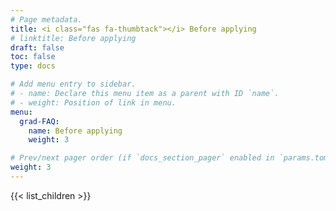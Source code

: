 ```yaml
---
# Page metadata.
title: <i class="fas fa-thumbtack"></i> Before applying
# linktitle: Before applying
draft: false
toc: false
type: docs

# Add menu entry to sidebar.
# - name: Declare this menu item as a parent with ID `name`.
# - weight: Position of link in menu.
menu:
  grad-FAQ:
    name: Before applying
    weight: 3

# Prev/next pager order (if `docs_section_pager` enabled in `params.toml`)
weight: 3
---
```


{{< list_children >}}
